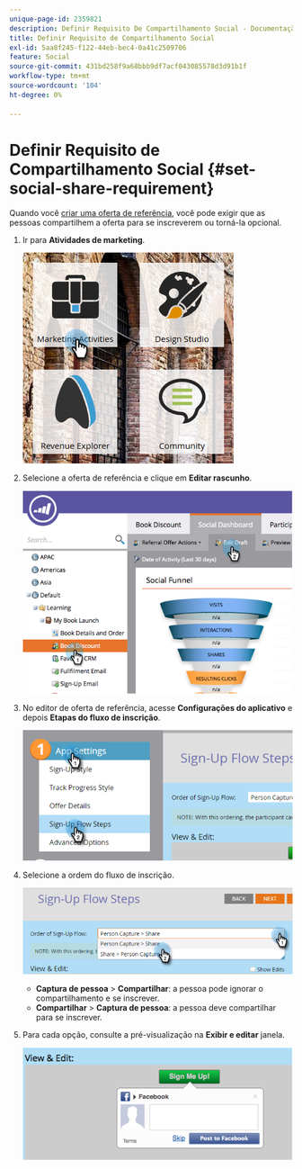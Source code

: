 ```yaml
---
unique-page-id: 2359821
description: Definir Requisito De Compartilhamento Social - Documentação Do Marketo - Documentação Do Produto
title: Definir Requisito de Compartilhamento Social
exl-id: 5aa8f245-f122-44eb-bec4-0a41c2509706
feature: Social
source-git-commit: 431bd258f9a68bbb9df7acf043085578d3d91b1f
workflow-type: tm+mt
source-wordcount: '104'
ht-degree: 0%

---
```


# Definir Requisito de Compartilhamento Social {#set-social-share-requirement}

Quando você [criar uma oferta de referência](/help/marketo/product-docs/demand-generation/social/referral-offers/create-a-referral-offer.md), você pode exigir que as pessoas compartilhem a oferta para se inscreverem ou torná-la opcional.

1. Ir para **Atividades de marketing**.

   ![](assets/ma-1.png)

1. Selecione a oferta de referência e clique em **Editar rascunho**.

   ![](assets/image2015-4-22-13-3a30-3a36.png)

1. No editor de oferta de referência, acesse **Configurações do aplicativo** e depois **Etapas do fluxo de inscrição**.

   ![](assets/three.png)

1. Selecione a ordem do fluxo de inscrição.

   ![](assets/four.png)

   * **Captura de pessoa** > **Compartilhar**: a pessoa pode ignorar o compartilhamento e se inscrever.
   * **Compartilhar** > **Captura de pessoa**: a pessoa deve compartilhar para se inscrever.

1. Para cada opção, consulte a pré-visualização na **Exibir e editar** janela.

   ![](assets/image2015-4-22-13-3a34-3a28.png)
